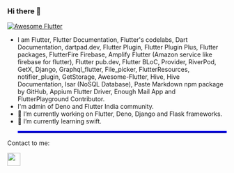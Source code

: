 ### Hi there 👋

<a href="https://github.com/Solido/awesome-flutter">
   <img alt="Awesome Flutter" src="https://img.shields.io/badge/Awesome-Flutter-blue.svg?longCache=true&style=flat-square" />
</a>

- I am Flutter, Flutter Documentation, Flutter's codelabs, Dart Documentation, dartpad.dev, Flutter Plugin, Flutter Plugin Plus, Flutter packages, FlutterFire Firebase, Amplify Flutter (Amazon service like firebase for flutter), Flutter pub.dev, Flutter BLoC, Provider, RiverPod, GetX, Django, Graphql_flutter, File_picker, FlutterResources, notifier_plugin, GetStorage, Awesome-Flutter, Hive, Hive Documentation, Isar (NoSQL Database), Paste Markdown npm package by GitHub, Appium Flutter Driver, Enough Mail App and FlutterPlayground Contributor.
- I'm admin of Deno and Flutter India community.
- 🔭 I’m currently working on Flutter, Deno, Django and Flask frameworks.
- 🌱 I’m currently learning swift.<hr style="border:2px solid blue"> </hr>

 Contact to me:

[<img src="https://encrypted-tbn0.gstatic.com/images?q=tbn:ANd9GcTltv4EdpLnEGqyhnxTkt7LbafMXXFcDKOdyw&usqp=CAU" width="30px" height="30px">](https://www.linkedin.com/in/abhishek-ghaskata-881b5416b)

